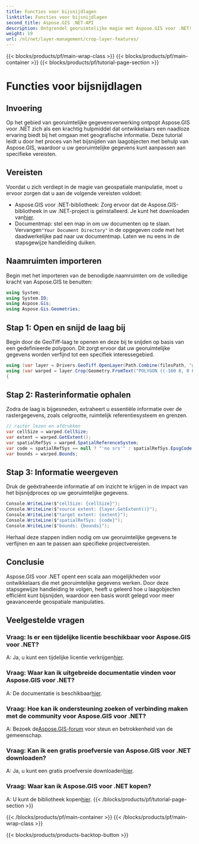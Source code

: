 ```yaml
---
title: Functies voor bijsnijdlagen
linktitle: Functies voor bijsnijdlagen
second_title: Aspose.GIS .NET-API
description: Ontgrendel georuimtelijke magie met Aspose.GIS voor .NET! Bijsnijdlaag is moeiteloos te gebruiken. Download nu uw gratis proefperiode. #Aspose #GIS #geospatial
weight: 19
url: /nl/net/layer-management/crop-layer-features/
---
```


{{< blocks/products/pf/main-wrap-class >}}
{{< blocks/products/pf/main-container >}}
{{< blocks/products/pf/tutorial-page-section >}}

# Functies voor bijsnijdlagen

## Invoering
Op het gebied van georuimtelijke gegevensverwerking ontpopt Aspose.GIS voor .NET zich als een krachtig hulpmiddel dat ontwikkelaars een naadloze ervaring biedt bij het omgaan met geografische informatie. Deze tutorial leidt u door het proces van het bijsnijden van laagobjecten met behulp van Aspose.GIS, waardoor u uw georuimtelijke gegevens kunt aanpassen aan specifieke vereisten.
## Vereisten
Voordat u zich verdiept in de magie van geospatiale manipulatie, moet u ervoor zorgen dat u aan de volgende vereisten voldoet:
-  Aspose.GIS voor .NET-bibliotheek: Zorg ervoor dat de Aspose.GIS-bibliotheek in uw .NET-project is geïnstalleerd. Je kunt het downloaden van[hier](https://releases.aspose.com/gis/net/).
-  Documentmap: stel een map in om uw documenten op te slaan. Vervangen`"Your Document Directory"` in de opgegeven code met het daadwerkelijke pad naar uw documentmap.
Laten we nu eens in de stapsgewijze handleiding duiken.
## Naamruimten importeren
Begin met het importeren van de benodigde naamruimten om de volledige kracht van Aspose.GIS te benutten:
```csharp
using System;
using System.IO;
using Aspose.Gis;
using Aspose.Gis.Geometries;
```
## Stap 1: Open en snijd de laag bij
Begin door de GeoTiff-laag te openen en deze bij te snijden op basis van een gedefinieerde polygoon. Dit zorgt ervoor dat uw georuimtelijke gegevens worden verfijnd tot een specifiek interessegebied.
```csharp
using (var layer = Drivers.GeoTiff.OpenLayer(Path.Combine(filesPath, "geodetic_world.tif")))
using (var warped = layer.Crop(Geometry.FromText("POLYGON ((-160 0, 0 60, 160 0, 0 -160, -160 0))")))
{
```
## Stap 2: Rasterinformatie ophalen
Zodra de laag is bijgesneden, extraheert u essentiële informatie over de rastergegevens, zoals celgrootte, ruimtelijk referentiesysteem en grenzen.
```csharp
// raster lezen en afdrukken
var cellSize = warped.CellSize;
var extent = warped.GetExtent();
var spatialRefSys = warped.SpatialReferenceSystem;
var code = spatialRefSys == null ? "'no srs'" : spatialRefSys.EpsgCode.ToString();
var bounds = warped.Bounds;
```
## Stap 3: Informatie weergeven
Druk de geëxtraheerde informatie af om inzicht te krijgen in de impact van het bijsnijdproces op uw georuimtelijke gegevens.
```csharp
Console.WriteLine($"cellSize: {cellSize}");
Console.WriteLine($"source extent: {layer.GetExtent()}");
Console.WriteLine($"target extent: {extent}");
Console.WriteLine($"spatialRefSys: {code}");
Console.WriteLine($"bounds: {bounds}");
```
Herhaal deze stappen indien nodig om uw georuimtelijke gegevens te verfijnen en aan te passen aan specifieke projectvereisten.
## Conclusie
Aspose.GIS voor .NET opent een scala aan mogelijkheden voor ontwikkelaars die met georuimtelijke gegevens werken. Door deze stapsgewijze handleiding te volgen, heeft u geleerd hoe u laagobjecten efficiënt kunt bijsnijden, waardoor een basis wordt gelegd voor meer geavanceerde geospatiale manipulaties.
## Veelgestelde vragen
### Vraag: Is er een tijdelijke licentie beschikbaar voor Aspose.GIS voor .NET?
 A: Ja, u kunt een tijdelijke licentie verkrijgen[hier](https://purchase.aspose.com/temporary-license/).
### Vraag: Waar kan ik uitgebreide documentatie vinden voor Aspose.GIS voor .NET?
 A: De documentatie is beschikbaar[hier](https://reference.aspose.com/gis/net/).
### Vraag: Hoe kan ik ondersteuning zoeken of verbinding maken met de community voor Aspose.GIS voor .NET?
 A: Bezoek de[Aspose.GIS-forum](https://forum.aspose.com/c/gis/33) voor steun en betrokkenheid van de gemeenschap.
### Vraag: Kan ik een gratis proefversie van Aspose.GIS voor .NET downloaden?
 A: Ja, u kunt een gratis proefversie downloaden[hier](https://releases.aspose.com/).
### Vraag: Waar kan ik Aspose.GIS voor .NET kopen?
 A: U kunt de bibliotheek kopen[hier](https://purchase.aspose.com/buy).
{{< /blocks/products/pf/tutorial-page-section >}}

{{< /blocks/products/pf/main-container >}}
{{< /blocks/products/pf/main-wrap-class >}}

{{< blocks/products/products-backtop-button >}}
